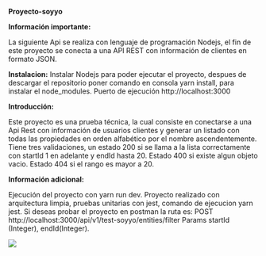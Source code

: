 **Proyecto-soyyo**

**Información importante:**

La siguiente Api se realiza con lenguaje de programación Nodejs, el fin de este proyecto se conecta a una API REST con información de clientes en formato JSON.

**Instalacion:**
Instalar Nodejs para poder ejecutar el proyecto, despues de descargar el repositorio poner comando en consola yarn install, para instalar el node_modules. Puerto de ejecución http://localhost:3000

**Introducción:**

Este proyecto es una prueba técnica, la cual consiste en conectarse a una Api Rest con información de usuarios clientes y generar un listado con todas las propiedades en orden alfabético por el nombre ascendentemente. Tiene tres validaciones, un estado 200 si se llama a la lista correctamente con startId 1 en adelante y endId hasta 20. Estado 400 si existe algun objeto vacio. Estado 404 si el rango es mayor a 20.

**Información adicional:**

Ejecución del proyecto con yarn run dev. Proyecto realizado con arquitectura limpia, pruebas unitarias con jest, comando de ejecucion yarn jest.
Si deseas probar el proyecto en postman la ruta es: POST http://localhost:3000/api/v1/test-soyyo/entities/filter Params startId (Integer), endId(Integer).




![](https://pandao.github.io/editor.md/examples/images/4.jpg)
